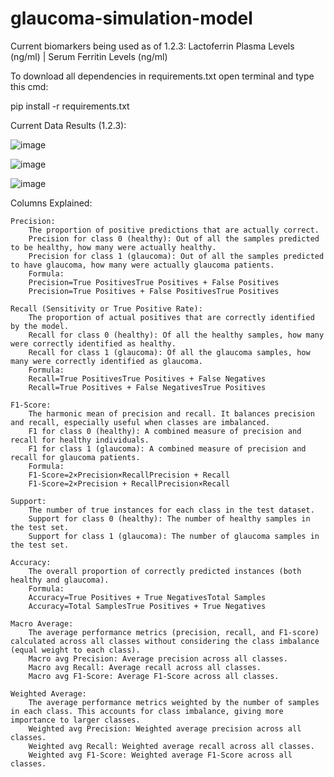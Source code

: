 # glaucoma-simulation-model

Current biomarkers being used as of 1.2.3: Lactoferrin Plasma Levels (ng/ml) |  Serum Ferritin Levels (ng/ml)

To download all dependencies in requirements.txt open terminal and type this cmd:

pip install -r requirements.txt

Current Data Results (1.2.3):

![image](https://github.com/user-attachments/assets/84b41a40-19d7-46b5-96ef-97cc98c7d727)

![image](https://github.com/user-attachments/assets/7324b0d0-fa70-43b0-8ae3-dc4161a34029)

![image](https://github.com/user-attachments/assets/765c8da8-a835-41c2-862a-93a331b5e9c8)


Columns Explained:

    Precision:
        The proportion of positive predictions that are actually correct.
        Precision for class 0 (healthy): Out of all the samples predicted to be healthy, how many were actually healthy.
        Precision for class 1 (glaucoma): Out of all the samples predicted to have glaucoma, how many were actually glaucoma patients.
        Formula:
        Precision=True PositivesTrue Positives + False Positives
        Precision=True Positives + False PositivesTrue Positives​

    Recall (Sensitivity or True Positive Rate):
        The proportion of actual positives that are correctly identified by the model.
        Recall for class 0 (healthy): Of all the healthy samples, how many were correctly identified as healthy.
        Recall for class 1 (glaucoma): Of all the glaucoma samples, how many were correctly identified as glaucoma.
        Formula:
        Recall=True PositivesTrue Positives + False Negatives
        Recall=True Positives + False NegativesTrue Positives​

    F1-Score:
        The harmonic mean of precision and recall. It balances precision and recall, especially useful when classes are imbalanced.
        F1 for class 0 (healthy): A combined measure of precision and recall for healthy individuals.
        F1 for class 1 (glaucoma): A combined measure of precision and recall for glaucoma patients.
        Formula:
        F1-Score=2×Precision×RecallPrecision + Recall
        F1-Score=2×Precision + RecallPrecision×Recall​

    Support:
        The number of true instances for each class in the test dataset.
        Support for class 0 (healthy): The number of healthy samples in the test set.
        Support for class 1 (glaucoma): The number of glaucoma samples in the test set.

    Accuracy:
        The overall proportion of correctly predicted instances (both healthy and glaucoma).
        Formula:
        Accuracy=True Positives + True NegativesTotal Samples
        Accuracy=Total SamplesTrue Positives + True Negatives​

    Macro Average:
        The average performance metrics (precision, recall, and F1-score) calculated across all classes without considering the class imbalance (equal weight to each class).
        Macro avg Precision: Average precision across all classes.
        Macro avg Recall: Average recall across all classes.
        Macro avg F1-Score: Average F1-Score across all classes.

    Weighted Average:
        The average performance metrics weighted by the number of samples in each class. This accounts for class imbalance, giving more importance to larger classes.
        Weighted avg Precision: Weighted average precision across all classes.
        Weighted avg Recall: Weighted average recall across all classes.
        Weighted avg F1-Score: Weighted average F1-Score across all classes.
